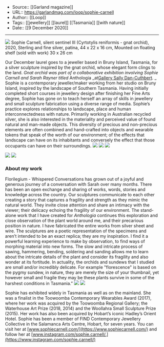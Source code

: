 ﻿
  * Source:: [[Garland magazine]]
  * URL:: https://garlandmag.com/loop/sophie-carnell
  * Author:: [[Loop]]
  * Tags:: [[jewellery]] [[laurel]] [[Tasmania]] [[with nature]]
  * Date:: [[9 December 2020]]


* * *
[![](https://garlandmag.com/wp-content/uploads/2020/12/Sophie-Carnell_silent-sentinel-III-753x1024.jpg)](https://garlandmag.com/wp-content/uploads/2020/12/Sophie-Carnell_silent-sentinel-III.jpg)
Sophie Carnell, silent sentinel III (Cyrtotylis reniformis - gnat orchid), 2020, Sterling and fine silver, patina, 44 x 22 x 16 cm, Mounted on floating shelf (sold with work) 30 x 26 cm
 
Our December laurel goes to a jeweller based in Bruny Island, Tasmania, for a silver sculpture inspired by the gnat orchid, whose elegant form clings to the land.
 _Gnat orchid was part of a collaborative exhibition involving Sophie Carnell and Sarah Rayner titled_ Anthologia _at[Gallery Sally Dan-Cuthbert](https://gallerysallydancuthbert.com/exhibitions/18-sarah-rayner-sophie-carnell-anthologia/overview/). _
Sophie is a contemporary jeweller/maker working from her studio on Bruny Island, inspired by the landscape of Southern Tasmania. Having initially completed short courses in jewellery design after finishing her Fine Arts degree, Sophie has gone on to teach herself an array of skills in jewellery and small sculpture fabrication using a diverse range of media.
Sophie’s practice explores relationships to landscape, place and human interconnectedness with nature. Primarily working in Australian recycled silver, she is also interested in the materiality and perceived value of found natural and man-made objects. This diversity of precious and non-precious elements are often combined and hand-crafted into objects and wearable tokens that speak of the worth of our environment; of the effects that landscape can have on its inhabitants and conversely the effect that those occupants can have on their surroundings.
[![](https://garlandmag.com/wp-content/uploads/2020/12/IMG_4730-1024x768.jpg)](https://garlandmag.com/wp-content/uploads/2020/12/IMG_4730.jpg)
[![](https://garlandmag.com/wp-content/uploads/2020/12/IMG_7391-1024x768.jpg)](https://garlandmag.com/wp-content/uploads/2020/12/IMG_7391.jpg)
[![](https://garlandmag.com/wp-content/uploads/2020/12/IMG_3977-1024x768.jpg)](https://garlandmag.com/wp-content/uploads/2020/12/IMG_3977.jpg)
  

[![](https://garlandmag.com/wp-content/uploads/2020/12/IMG_2657-1024x768.jpg)](https://garlandmag.com/wp-content/uploads/2020/12/IMG_2657.jpg)
[![](https://garlandmag.com/wp-content/uploads/2020/12/IMG_2369-1024x768.jpg)](https://garlandmag.com/wp-content/uploads/2020/12/IMG_2369.jpg)
  

### About my work
Florilegium - Whispered Conversations has grown out of a joyful and generous journey of a conversation with Sarah over many months. There has been an open exchange and sharing of works, words, stories and knowledge across the country. Our sculptures communicate to each other creating a story that captures a fragility and strength as they mimic the natural world. They invite close attention and share an intimacy with the viewer; their delicacy echoing the fragility of our environment.
The stand-alone work that I have created for _Anthologia_ continues this exploration and close observation of the plant world around me, and their precarious position in nature.
I have fabricated the entire works from silver sheet and wire. The sculptures are a poetic representation of the specimens and aren’t intended to be an exact replica; they are my inspiration.
I find it a powerful learning experience to make by observation, to find ways of morphing material into new forms. The slow and intricate process of sawing, hammering, bending, soldering and sanding allows me to learn about the intricate details of the plant and consider its fragility and also wonder at its fortitude. In actuality, the orchids and sundews that I studied are small and/or incredibly delicate. For example "florescence" is based on the pygmy sundew, in nature, they are merely the size of your thumbnail, yet however small and fragile they may be these plants survive in some of the harshest conditions in Tasmania.”
[![](https://garlandmag.com/wp-content/uploads/2020/12/studio-no-glasses-1024x768.jpg)](https://garlandmag.com/wp-content/uploads/2020/12/studio-no-glasses.jpg)
[![](https://garlandmag.com/wp-content/uploads/2020/12/Sophie-Carnell_process-768x1024.jpg)](https://garlandmag.com/wp-content/uploads/2020/12/Sophie-Carnell_process.jpg)
  

Sophie has exhibited widely in Tasmania as well as on the mainland. She was a finalist in the Toowoomba Contemporary Wearables Award (2017), where her work was acquired by the Toowoomba Regional Gallery; the Waterhouse Art Prize (2018, 2014) and the Woollahra Small Sculpture Prize (2015). Her work has also been acquired by Hobart’s iconic Hadley’s Orient Hotel. Sophie has been a member of FIND Contemporary Jewellery Collective in the Salamanca Arts Centre, Hobart, for seven years. You can visit her at [www.sophiecarnell.com/](https://www.sophiecarnell.com/) and follow her at [www.instagram.com/sophie.carnell/.](https://www.instagram.com/sophie.carnell/)
